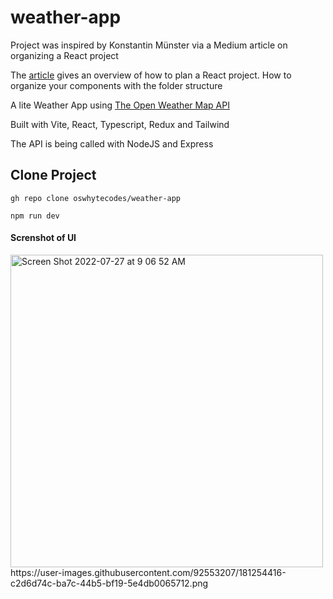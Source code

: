 # weather-app


Project was inspired by Konstantin Münster via a Medium article on organizing a React project

The [article](https://konstantinmuenster.medium.com/how-to-plan-and-organize-a-react-project-by-building-a-weather-app-95175b11bd01) gives an overview 
of how to plan a React project. How to organize your components with the folder structure


A lite Weather App using [The Open Weather Map API](https://openweathermap.org/)

Built with Vite, React, Typescript, Redux and Tailwind

The API is being called with NodeJS and Express

## Clone Project
```
gh repo clone oswhytecodes/weather-app

npm run dev
```

#### Screnshot of UI

<img width="500" alt="Screen Shot 2022-07-27 at 9 06 52 AM" src="">
https://user-images.githubusercontent.com/92553207/181254416-c2d6d74c-ba7c-44b5-bf19-5e4db0065712.png